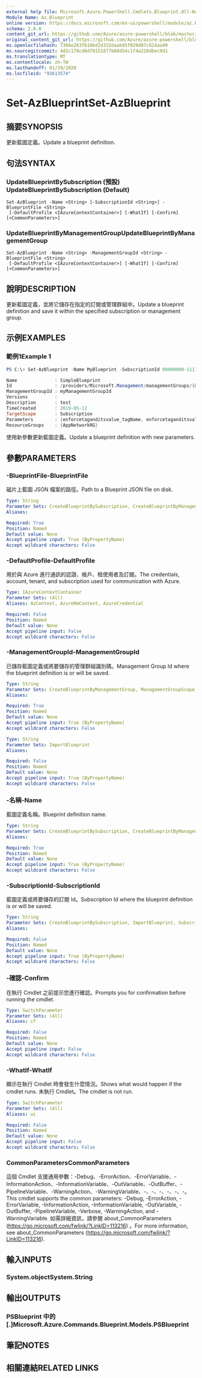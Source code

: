 ```yaml
---
external help file: Microsoft.Azure.PowerShell.Cmdlets.Blueprint.dll-Help.xml
Module Name: Az.Blueprint
online version: https://docs.microsoft.com/en-us/powershell/module/az.blueprint/set-azblueprint
schema: 2.0.0
content_git_url: https://github.com/Azure/azure-powershell/blob/master/src/Blueprint/Blueprint/help/Set-AzBlueprint.md
original_content_git_url: https://github.com/Azure/azure-powershell/blob/master/src/Blueprint/Blueprint/help/Set-AzBlueprint.md
ms.openlocfilehash: 7366e263f6106d2d332daab95f029d07c824aa90
ms.sourcegitcommit: 4d2c178cd6df9151877b08d54c1f4a228dbec9d1
ms.translationtype: MT
ms.contentlocale: zh-TW
ms.lasthandoff: 01/29/2020
ms.locfileid: "93613574"
---
```

# <span data-ttu-id="73e09-101">Set-AzBlueprint</span><span class="sxs-lookup"><span data-stu-id="73e09-101">Set-AzBlueprint</span></span>

## <span data-ttu-id="73e09-102">摘要</span><span class="sxs-lookup"><span data-stu-id="73e09-102">SYNOPSIS</span></span>
<span data-ttu-id="73e09-103">更新藍圖定義。</span><span class="sxs-lookup"><span data-stu-id="73e09-103">Update a blueprint definition.</span></span>

## <span data-ttu-id="73e09-104">句法</span><span class="sxs-lookup"><span data-stu-id="73e09-104">SYNTAX</span></span>

### <span data-ttu-id="73e09-105">UpdateBlueprintBySubscription (預設) </span><span class="sxs-lookup"><span data-stu-id="73e09-105">UpdateBlueprintBySubscription (Default)</span></span>
```
Set-AzBlueprint -Name <String> [-SubscriptionId <String>] -BlueprintFile <String>
 [-DefaultProfile <IAzureContextContainer>] [-WhatIf] [-Confirm] [<CommonParameters>]
```

### <span data-ttu-id="73e09-106">UpdateBlueprintByManagementGroup</span><span class="sxs-lookup"><span data-stu-id="73e09-106">UpdateBlueprintByManagementGroup</span></span>
```
Set-AzBlueprint -Name <String> -ManagementGroupId <String> -BlueprintFile <String>
 [-DefaultProfile <IAzureContextContainer>] [-WhatIf] [-Confirm] [<CommonParameters>]
```

## <span data-ttu-id="73e09-107">說明</span><span class="sxs-lookup"><span data-stu-id="73e09-107">DESCRIPTION</span></span>
<span data-ttu-id="73e09-108">更新藍圖定義，並將它儲存在指定的訂閱或管理群組中。</span><span class="sxs-lookup"><span data-stu-id="73e09-108">Update a blueprint definition and save it within the specified subscription or management group.</span></span>

## <span data-ttu-id="73e09-109">示例</span><span class="sxs-lookup"><span data-stu-id="73e09-109">EXAMPLES</span></span>

### <span data-ttu-id="73e09-110">範例1</span><span class="sxs-lookup"><span data-stu-id="73e09-110">Example 1</span></span>
```powershell
PS C:\> Set-AzBlueprint -Name MyBlueprint -SubscriptionId 00000000-1111-0000-1111-000000000000 -BlueprintFile C:\Blueprint.json

Name              : SimpleBlueprint
Id                : /providers/Microsoft.Management/managementGroups/{mgId}/providers/Microsoft.Blueprint/blueprints/SimpleBlueprint
ManagementGroupId : myManagementGroupId
Versions          : 
Description       : test
TimeCreated       : 2019-05-12
TargetScope       : Subscription
Parameters        : {enforcetaganditsvalue_tagName, enforcetaganditsvalue_tagValue}
ResourceGroups    : {AppNetworkRG}
```

<span data-ttu-id="73e09-111">使用新參數更新藍圖定義。</span><span class="sxs-lookup"><span data-stu-id="73e09-111">Update a blueprint definition with new parameters.</span></span>

## <span data-ttu-id="73e09-112">參數</span><span class="sxs-lookup"><span data-stu-id="73e09-112">PARAMETERS</span></span>

### <span data-ttu-id="73e09-113">-BlueprintFile</span><span class="sxs-lookup"><span data-stu-id="73e09-113">-BlueprintFile</span></span>
<span data-ttu-id="73e09-114">磁片上藍圖 JSON 檔案的路徑。</span><span class="sxs-lookup"><span data-stu-id="73e09-114">Path to a Blueprint JSON file on disk.</span></span>

```yaml
Type: String
Parameter Sets: CreateBlueprintBySubscription, CreateBlueprintByManagementGroup
Aliases:

Required: True
Position: Named
Default value: None
Accept pipeline input: True (ByPropertyName)
Accept wildcard characters: False
```

### <span data-ttu-id="73e09-115">-DefaultProfile</span><span class="sxs-lookup"><span data-stu-id="73e09-115">-DefaultProfile</span></span>
<span data-ttu-id="73e09-116">用於與 Azure 進行通訊的認證、帳戶、租使用者及訂閱。</span><span class="sxs-lookup"><span data-stu-id="73e09-116">The credentials, account, tenant, and subscription used for communication with Azure.</span></span>

```yaml
Type: IAzureContextContainer
Parameter Sets: (All)
Aliases: AzContext, AzureRmContext, AzureCredential

Required: False
Position: Named
Default value: None
Accept pipeline input: False
Accept wildcard characters: False
```

### <span data-ttu-id="73e09-117">-ManagementGroupId</span><span class="sxs-lookup"><span data-stu-id="73e09-117">-ManagementGroupId</span></span>
<span data-ttu-id="73e09-118">已儲存藍圖定義或將要儲存的管理群組識別碼。</span><span class="sxs-lookup"><span data-stu-id="73e09-118">Management Group Id where the blueprint definition is or will be saved.</span></span>

```yaml
Type: String
Parameter Sets: CreateBlueprintByManagementGroup, ManagementGroupScope, ByManagementGroupAndName, ByManagementGroupNameAndVersion, ByManagementGroupNameAndLatestPublished
Aliases:

Required: True
Position: Named
Default value: None
Accept pipeline input: True (ByPropertyName)
Accept wildcard characters: False
```

```yaml
Type: String
Parameter Sets: ImportBlueprint
Aliases:

Required: False
Position: Named
Default value: None
Accept pipeline input: True (ByPropertyName)
Accept wildcard characters: False
```

### <span data-ttu-id="73e09-119">-名稱</span><span class="sxs-lookup"><span data-stu-id="73e09-119">-Name</span></span>
<span data-ttu-id="73e09-120">藍圖定義名稱。</span><span class="sxs-lookup"><span data-stu-id="73e09-120">Blueprint definition name.</span></span>

```yaml
Type: String
Parameter Sets: CreateBlueprintBySubscription, CreateBlueprintByManagementGroup, ImportBlueprint
Aliases:

Required: True
Position: Named
Default value: None
Accept pipeline input: True (ByPropertyName)
Accept wildcard characters: False
```

### <span data-ttu-id="73e09-121">-SubscriptionId</span><span class="sxs-lookup"><span data-stu-id="73e09-121">-SubscriptionId</span></span>
<span data-ttu-id="73e09-122">藍圖定義或將要儲存的訂閱 Id。</span><span class="sxs-lookup"><span data-stu-id="73e09-122">Subscription Id where the blueprint definition is or will be saved.</span></span>

```yaml
Type: String
Parameter Sets: CreateBlueprintBySubscription, ImportBlueprint, SubscriptionScope, BySubscriptionAndName, BySubscriptionNameAndVersion, BySubscriptionNameAndLatestPublished
Aliases:

Required: False
Position: Named
Default value: None
Accept pipeline input: True (ByPropertyName)
Accept wildcard characters: False
```

### <span data-ttu-id="73e09-123">-確認</span><span class="sxs-lookup"><span data-stu-id="73e09-123">-Confirm</span></span>
<span data-ttu-id="73e09-124">在執行 Cmdlet 之前提示您進行確認。</span><span class="sxs-lookup"><span data-stu-id="73e09-124">Prompts you for confirmation before running the cmdlet.</span></span>

```yaml
Type: SwitchParameter
Parameter Sets: (All)
Aliases: cf

Required: False
Position: Named
Default value: None
Accept pipeline input: False
Accept wildcard characters: False
```

### <span data-ttu-id="73e09-125">-WhatIf</span><span class="sxs-lookup"><span data-stu-id="73e09-125">-WhatIf</span></span>
<span data-ttu-id="73e09-126">顯示在執行 Cmdlet 時會發生什麼情況。</span><span class="sxs-lookup"><span data-stu-id="73e09-126">Shows what would happen if the cmdlet runs.</span></span>
<span data-ttu-id="73e09-127">未執行 Cmdlet。</span><span class="sxs-lookup"><span data-stu-id="73e09-127">The cmdlet is not run.</span></span>

```yaml
Type: SwitchParameter
Parameter Sets: (All)
Aliases: wi

Required: False
Position: Named
Default value: None
Accept pipeline input: False
Accept wildcard characters: False
```

### <span data-ttu-id="73e09-128">CommonParameters</span><span class="sxs-lookup"><span data-stu-id="73e09-128">CommonParameters</span></span>
<span data-ttu-id="73e09-129">這個 Cmdlet 支援通用參數：-Debug、-ErrorAction、-ErrorVariable、-InformationAction、-InformationVariable、-OutVariable、-OutBuffer、-PipelineVariable、-WarningAction、-WarningVariable、-、-、-、-、-、-。</span><span class="sxs-lookup"><span data-stu-id="73e09-129">This cmdlet supports the common parameters: -Debug, -ErrorAction, -ErrorVariable, -InformationAction, -InformationVariable, -OutVariable, -OutBuffer, -PipelineVariable, -Verbose, -WarningAction, and -WarningVariable.</span></span>
<span data-ttu-id="73e09-130">如需詳細資訊，請參閱 about_CommonParameters (https://go.microsoft.com/fwlink/?LinkID=113216) 。</span><span class="sxs-lookup"><span data-stu-id="73e09-130">For more information, see about_CommonParameters (https://go.microsoft.com/fwlink/?LinkID=113216).</span></span>

## <span data-ttu-id="73e09-131">輸入</span><span class="sxs-lookup"><span data-stu-id="73e09-131">INPUTS</span></span>

### <span data-ttu-id="73e09-132">System.object</span><span class="sxs-lookup"><span data-stu-id="73e09-132">System.String</span></span>

## <span data-ttu-id="73e09-133">輸出</span><span class="sxs-lookup"><span data-stu-id="73e09-133">OUTPUTS</span></span>

### <span data-ttu-id="73e09-134">PSBlueprint 中的 [.]</span><span class="sxs-lookup"><span data-stu-id="73e09-134">Microsoft.Azure.Commands.Blueprint.Models.PSBlueprint</span></span>

## <span data-ttu-id="73e09-135">筆記</span><span class="sxs-lookup"><span data-stu-id="73e09-135">NOTES</span></span>

## <span data-ttu-id="73e09-136">相關連結</span><span class="sxs-lookup"><span data-stu-id="73e09-136">RELATED LINKS</span></span>
